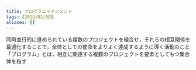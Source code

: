```yaml
---
title: プログラムマネジメント
tags: [2023/02/08]
aliases: []
---
```


同時並行的に進められている複数のプロジェクトを組合せ，それらの相互関係を最適化することで，全体としての使命をよりよく達成するように導く活動のこと
「プログラム」とは，相互に関連する複数のプロジェクトを要素としてもつ集合体を指す